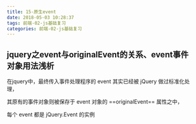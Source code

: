 ```yaml
---
title: 15-原生event
date: 2018-05-03 10:28:37
tags: 前端-02-js基础复习
categories: 前端-02-js基础复习
---
```

## jquery之event与originalEvent的关系、event事件对象用法浅析

在jquery中，最终传入事件处理程序的 event 其实已经被 jQuery 做过标准化处理，

其原有的事件对象则被保存于 event 对象的 ==originalEvent== 属性之中，

每个 event 都是 jQuery.Event 的实例